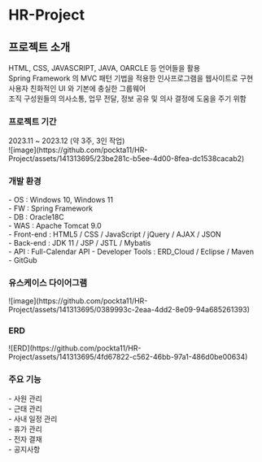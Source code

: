 # HR-Project

<h2>프로젝트 소개</h3>
HTML, CSS, JAVASCRIPT, JAVA, OARCLE 등 언어들을 활용<br>
Spring Framework 의 MVC 패턴 기법을 적용한 인사프로그램을 웹사이트로 구현<br>
사용자 친화적인 UI 와 기본에 충실한 그룹웨어<br>
조직 구성원들의 의사소통, 업무 전달, 정보 공유 및 의사 결정에 도움을 주기 위함<br>


<h3>프로젝트 기간</h3>
2023.11 ~ 2023.12 (약 3주, 3인 작업)<br>
![image](https://github.com/pockta11/HR-Project/assets/141313695/23be281c-b5ee-4d00-8fea-dc1538cacab2)


<h3>개발 환경</h3>
- OS : Windows 10, Windows 11<br>
- FW : Spring Framework<br>
- DB : Oracle18C<br>
- WAS : Apache Tomcat 9.0<br>
- Front-end : HTML5 / CSS / JavaScript / jQuery / AJAX / JSON<br>
- Back-end : JDK 11 / JSP / JSTL / Mybatis<br>
- API : Full-Calendar API
- Developer Tools : ERD_Cloud / Eclipse / Maven<br>
- GitGub<br>

<h3>유스케이스 다이어그램</h3>
![image](https://github.com/pockta11/HR-Project/assets/141313695/0389993c-2eaa-4dd2-8e09-94a685261393)

<h3>ERD</h3>
![ERD](https://github.com/pockta11/HR-Project/assets/141313695/4fd67822-c562-46bb-97a1-486d0be00634)

<h3>주요 기능</h3>
  - 사원 관리<br>
  - 근태 관리<br>
  - 사내 일정 관리<br>
  - 휴가 관리<br>
  - 전자 결재<br>
  - 공지사항<br>





